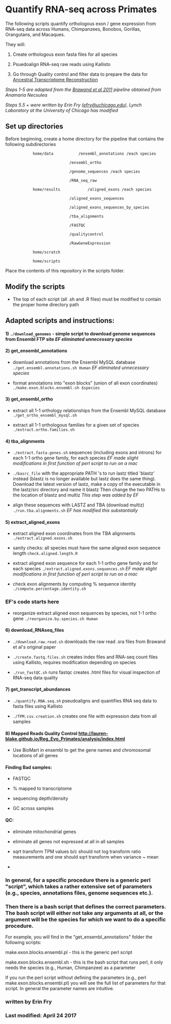 # Quantify RNA-seq across Primates

The following scripts quantify orthologous exon / gene expression from RNA-seq data across Humans, Chimpanzees, Bonobos, Gorillas, Orangutans, and Macaques.

They will:

1) Create orthologous exon fasta files for all species

2) Psuedoalign RNA-seq raw reads using Kallisto

3) Go through Quality control and filter data to prepare the data for [Ancestral Transcriptome Reconstruction](https://github.com/erinfry6/AncGeneExpReconstructionBT)

*Steps 1-5 are adapted from the [Brawand et al 2011](http://www.ncbi.nlm.nih.gov/pubmed/22012392) pipeline obtained from Anamaria Necsulea*


*Steps 5.5 + were written by Erin Fry (efry@uchicago.edu), Lynch Laboratory at the University of Chicago has modified*

## Set up directories

Before beginning, create a home directory for the pipeline that contains the following subdirectories

				home/data  			/ensembl_annotations /each species

		   						/ensembl_ortho

		   						/genome_sequences /each species
		   						
		   						/RNA_seq_raw

				home/results 			/aligned_exons /each species

								/aligned_exons_sequences
								
								/aligned_exons_sequences_by_species

								/tba_alignments
								
								/FASTQC
								
								/qualitycontrol
								
								/RawGeneExpression

				home/scratch

				home/scripts

Place the contents of this repository in the scripts folder.


## Modify the scripts

 - The top of each script (all .sh and .R files) must be modified to contain the proper home directory path


## Adapted scripts and instructions:

#### 1) `./download_genomes`  - simple script to download genome sequences from Ensembl FTP site  *EF eliminated unnecessary species*

#### 2) get_ensembl_annotations 

  - download annotations from the Ensembl MySQL database `./get.ensembl.annotations.sh Human` *EF eliminated unnecessary species*

 -  format annotations into "exon blocks" (union of all exon coordinates) `./make.exon.blocks.ensembl.sh $species`

#### 3) get_ensembl_ortho

 - extract all 1-1 orthology relationships from the Ensembl MySQL database `./get_ortho_ensembl_mysql.sh`

 - extract all 1-1 orthologous families for a given set of species `./extract.ortho.families.sh`

#### 4) tba_alignments

 - `./extract.fasta.genes.sh` sequences (including exons and introns) for each 1-1 ortho gene family, for each species *EF made slight modifications in first function of perl script to run on a mac*
 
 - `./basrc_file` with the appropriate PATH 's to run lastz titled 'blastz' instead (blastz is no longer available but lastz does the same thing).
 	Download the latest version of lastz, make a copy of the executable in the lastz/src directory and name it blastz
 	Then change the two PATHs to the location of blastz and multiz  *This step was added by EF*
 	
 - align these sequences with LASTZ and TBA (download multiz) `./run.tba.alignments.sh` *EF has modified this substantially*

#### 5) extract_aligned_exons

 - extract aligned exon coordinates from the TBA alignments `./extract.aligned.exons.sh`

 - sanity checks:  all species must have the same aligned exon sequence length `check.aligned.length.R`

 - extract aligned exon sequence for each 1-1 ortho gene family and for each species `./extract.aligned.exons.sequences.sh` *EF made slight modifications in first function of perl script to run on a mac*

 - check exon alignments by computing % sequence identity `./compute.percentage.identity.sh`
 
  ### EF's code starts here
 
 - reorganize extract aligned exon sequences by species, not 1-1 ortho gene `./reorganize.by.species.sh Human`
 
 
#### 6) download_RNAseq_files

 - `./download.raw.read.sh` downloads the raw read .sra files from Brawand et al's original paper
 
 - `./create.fastq.files.sh` creates index files and RNA-seq count files using Kallisto, requires modification depending on species
 
 - `./run_fastQC.sh` runs fastqc creates .html files for visual inspection of RNA-seq data quality
 
 #### 7) get_transcript_abundances

 - `./quantify.RNA.seq.sh` pseudoaligns and quantifies RNA seq data to fasta files using Kallisto
 
 - `./TPM.csv.creation.sh` creates one file with expression data from all samples
 
 #### 8) Mapped Reads Quality Control http://lauren-blake.github.io/Reg_Evo_Primates/analysis/index.html
 
 - Use BioMart in ensembl to get the gene names and chromosomal locations of all genes
 
 
 
#### Finding Bad samples:
 
 - FASTQC
 
 - % mapped to transcriptome
 
 - sequencing depth/density
 
 - GC across samples
 
 #### QC:
 
 - eliminate mitochondrial genes
 
 - eliminate all genes not expressed at all in all samples
 
 - sqrt transform TPM values b/c should not log transform ratio measurements  and one should sqrt transform when variance ~ mean
 
 -


### In general, for a specific procedure there is a generic perl "script", which takes a rather extensive set of parameters (e.g., species, annotations files, genome sequences etc.). 
### Then there is a bash script that defines the correct parameters. The bash script will either not take any arguments at all, or the argument will be the species for which we want to do a specific procedure. 

For example, you will find in the "get_ensembl_annotations" folder the following scripts:

make.exon.blocks.ensembl.pl - this is the generic perl script

make.exon.blocks.ensembl.sh - this is the bash script that runs perl, it only needs the species (e.g., Human, Chimpanzee) as a parameter

If you run the perl script without defining the parameters (e.g., perl make.exon.blocks.ensembl.pl)  you will see the full list of parameters for that script. In general the parameter names are intuitive. 





### written by Erin Fry
### Last modified: April 24 2017
